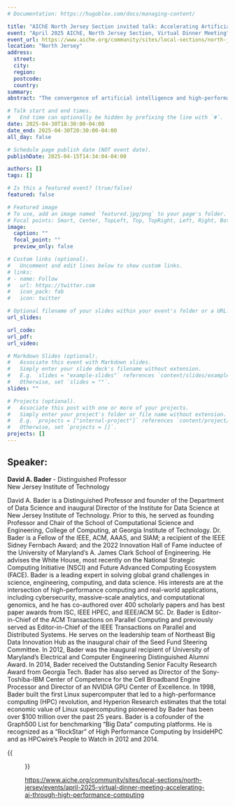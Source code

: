 ```yaml
---
# Documentation: https://hugoblox.com/docs/managing-content/

title: "AIChE North Jersey Section invited talk: Accelerating Artificial Intelligence through High Performance Computing"
event: "April 2025 AIChE, North Jersey Section, Virtual Dinner Meeting"
event_url: https://www.aiche.org/community/sites/local-sections/north-jersey
location: "North Jersey"
address:
  street:
  city:
  region:
  postcode:
  country:
summary:
abstract: "The convergence of artificial intelligence and high-performance computing (HPC) is driving unprecedented advances in solving global grand challenges. From training foundation models and large language models (LLMs) that require thousands of GPUs, to accelerating graph neural networks for detecting disease patterns in human populations, protecting elections from cyber-threats, and improving power grid resilience – the computational demands are extraordinary. These challenges extend beyond traditional HPC applications, introducing new complexities in data locality, scalability, and system architecture. The massive computational requirements of modern AI models, often exceeding hundreds of petaFLOPS during training, demand novel approaches to distributed computing, memory hierarchies, and interconnect technologies. This talk explores the symbiotic relationship between AI and HPC, examining how advances in parallel computing architectures and algorithms are enabling the next generation of AI systems, while AI-driven approaches are transforming how we design and optimize HPC systems. Bader will discuss cutting-edge research in AI acceleration, scalable training and inference techniques, and the future of heterogeneous computing architectures needed to power the next generation of artificial intelligence."

# Talk start and end times.
#   End time can optionally be hidden by prefixing the line with `#`.
date: 2025-04-30T18:30:00-04:00
date_end: 2025-04-30T20:30:00-04:00
all_day: false

# Schedule page publish date (NOT event date).
publishDate: 2025-04-15T14:34:04-04:00

authors: []
tags: []

# Is this a featured event? (true/false)
featured: false

# Featured image
# To use, add an image named `featured.jpg/png` to your page's folder. 
# Focal points: Smart, Center, TopLeft, Top, TopRight, Left, Right, BottomLeft, Bottom, BottomRight.
image:
  caption: ""
  focal_point: ""
  preview_only: false

# Custom links (optional).
#   Uncomment and edit lines below to show custom links.
# links:
# - name: Follow
#   url: https://twitter.com
#   icon_pack: fab
#   icon: twitter

# Optional filename of your slides within your event's folder or a URL.
url_slides:

url_code:
url_pdf:
url_video:

# Markdown Slides (optional).
#   Associate this event with Markdown slides.
#   Simply enter your slide deck's filename without extension.
#   E.g. `slides = "example-slides"` references `content/slides/example-slides.md`.
#   Otherwise, set `slides = ""`.
slides: ""

# Projects (optional).
#   Associate this post with one or more of your projects.
#   Simply enter your project's folder or file name without extension.
#   E.g. `projects = ["internal-project"]` references `content/project/deep-learning/index.md`.
#   Otherwise, set `projects = []`.
projects: []
---
```



## Speaker: ##

**David A. Bader** - Distinguished Professor  
New Jersey Institute of Technology

David A. Bader is a Distinguished Professor and founder of the Department of Data Science and inaugural Director of the Institute for Data Science at New Jersey Institute of Technology. Prior to this, he served as founding Professor and Chair of the School of Computational Science and Engineering, College of Computing, at Georgia Institute of Technology. Dr. Bader is a Fellow of the IEEE, ACM, AAAS, and SIAM; a recipient of the IEEE Sidney Fernbach Award; and the 2022 Innovation Hall of Fame inductee of the University of Maryland’s A. James Clark School of Engineering. He advises the White House, most recently on the National Strategic Computing Initiative (NSCI) and Future Advanced Computing Ecosystem (FACE). Bader is a leading expert in solving global grand challenges in science, engineering, computing, and data science. His interests are at the intersection of high-performance computing and real-world applications, including cybersecurity, massive-scale analytics, and computational genomics, and he has co-authored over 400 scholarly papers and has best paper awards from ISC, IEEE HPEC, and IEEE/ACM SC. Dr. Bader is Editor-in-Chief of the ACM Transactions on Parallel Computing and previously served as Editor-in-Chief of the IEEE Transactions on Parallel and Distributed Systems. He serves on the leadership team of Northeast Big Data Innovation Hub as the inaugural chair of the Seed Fund Steering Committee. In 2012, Bader was the inaugural recipient of University of Maryland’s Electrical and Computer Engineering Distinguished Alumni Award. In 2014, Bader received the Outstanding Senior Faculty Research Award from Georgia Tech. Bader has also served as Director of the Sony-Toshiba-IBM Center of Competence for the Cell Broadband Engine Processor and Director of an NVIDIA GPU Center of Excellence. In 1998, Bader built the first Linux supercomputer that led to a high-performance computing (HPC) revolution, and Hyperion Research estimates that the total economic value of Linux supercomputing pioneered by Bader has been over $100 trillion over the past 25 years. Bader is a cofounder of the Graph500 List for benchmarking “Big Data” computing platforms. He is recognized as a “RockStar” of High Performance Computing by InsideHPC and as HPCwire’s People to Watch in 2012 and 2014.

{{<figure src="Bader-cert.jpg">}}


https://www.aiche.org/community/sites/local-sections/north-jersey/events/april-2025-virtual-dinner-meeting-accelerating-ai-through-high-performance-computing
